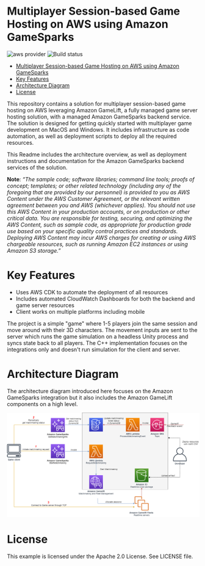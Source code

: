 # Multiplayer Session-based Game Hosting on AWS using Amazon GameSparks

![aws provider](https://img.shields.io/badge/provider-AWS-orange?logo=amazon-aws&color=ff9900) ![Build status](https://github.com/aws-samples/amazon-gamelift-testing-toolkit/actions/workflows/build.yml/badge.svg)

- [Multiplayer Session-based Game Hosting on AWS using Amazon GameSparks](#multiplayer-session-based-game-hosting-on-aws-using-amazon-gamesparks)
- [Key Features](#key-features)
- [Architecture Diagram](#architecture-diagram)
- [License](#license)

This repository contains a solution for multiplayer session-based game hosting on AWS leveraging Amazon GameLift, a fully managed game server hosting solution, with a managed Amazon GameSparks backend service. The solution is designed for getting quickly started with multiplayer game development on MacOS and Windows. It includes infrastructure as code automation, as well as deployment scripts to deploy all the required resources.

This Readme includes the architecture overview, as well as deployment instructions and documentation for the Amazon GameSparks backend services of the solution.

**Note**: _“The sample code; software libraries; command line tools; proofs of concept; templates; or other related technology (including any of the foregoing that are provided by our personnel) is provided to you as AWS Content under the AWS Customer Agreement, or the relevant written agreement between you and AWS (whichever applies). You should not use this AWS Content in your production accounts, or on production or other critical data. You are responsible for testing, securing, and optimizing the AWS Content, such as sample code, as appropriate for production grade use based on your specific quality control practices and standards. Deploying AWS Content may incur AWS charges for creating or using AWS chargeable resources, such as running Amazon EC2 instances or using Amazon S3 storage.”_

# Key Features
* Uses AWS CDK to automate the deployment of all resources
* Includes automated CloudWatch Dashboards for both the backend and game server resources
* Client works on multiple platforms including mobile

The project is a simple "game" where 1-5 players join the same session and move around with their 3D characters. The movement inputs are sent to the server which runs the game simulation on a headless Unity process and syncs state back to all players. The C++ implementation focuses on the integrations only and doesn't run simulation for the client and server.

# Architecture Diagram

The architecture diagram introduced here focuses on the Amazon GameSparks integration but it also includes the Amazon GameLift components on a high level.

![architecture diagram](docs/AmazonGamesparksLambdaIntegrationGamelift.png)

# License

This example is licensed under the Apache 2.0 License. See LICENSE file.